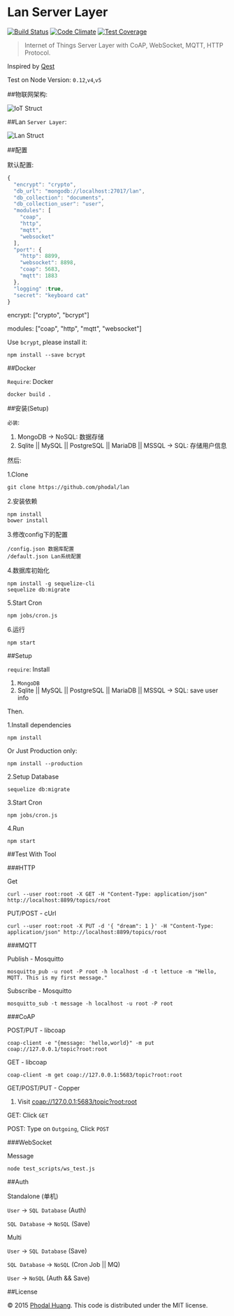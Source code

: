 # Lan Server Layer

[![Build Status](https://travis-ci.org/phodal/lan.svg?branch=master)](https://travis-ci.org/phodal/lan)
[![Code Climate](https://codeclimate.com/github/phodal/lan/badges/gpa.svg)](https://codeclimate.com/github/phodal/lan)
[![Test Coverage](https://codeclimate.com/github/phodal/lan/badges/coverage.svg)](https://codeclimate.com/github/phodal/lan/coverage)

> Internet of Things Server Layer with CoAP, WebSocket, MQTT, HTTP Protocol.

Inspired by [Qest](https://github.com/mcollina/qest) 

Test on Node Version: ``0.12``,``v4``,``v5``

##物联网架构: 

![IoT Struct](docs/struct.jpg)

##Lan ``Server Layer``:

![Lan Struct](docs/iot.jpg)

##配置

默认配置:

```javascript
{
  "encrypt": "crypto",
  "db_url": "mongodb://localhost:27017/lan",
  "db_collection": "documents",
  "db_collection_user": "user",
  "modules": [
    "coap",
    "http",
    "mqtt",
    "websocket"
  ],
  "port": {
    "http": 8899,
    "websocket": 8898,
    "coap": 5683,
    "mqtt": 1883
  },
  "logging" :true,
  "secret": "keyboard cat"
}
```

encrypt: ["crypto", "bcrypt"]

modules: ["coap", "http", "mqtt", "websocket"]

Use ``bcrypt``, please install it:

    npm install --save bcrypt

##Docker

``Require``: Docker

    docker build .

##安装(Setup)

``必装``:

1. MongoDB -> NoSQL: 数据存储
2. Sqlite || MySQL || PostgreSQL || MariaDB || MSSQL -> SQL: 存储用户信息

然后:

1.Clone

	git clone https://github.com/phodal/lan

2.安装依赖

    npm install
    bower install 
    
3.修改config下的配置

    /config.json 数据库配置
    /default.json Lan系统配置   

4.数据库初始化

    npm install -g sequelize-cli
    sequelize db:migrate
    
5.Start Cron
 
    npm jobs/cron.js
    
6.运行
 
    npm start    
    
##Setup

``require``: Install

1. ``MongoDB``
2. Sqlite || MySQL || PostgreSQL || MariaDB || MSSQL -> SQL: save user info

Then.

1.Install dependencies

    npm install

Or Just Production only:

    npm install --production

2.Setup Database

    sequelize db:migrate 

    
3.Start Cron
 
    npm jobs/cron.js

4.Run

    npm start

##Test With Tool

###HTTP 

Get 
    
    curl --user root:root -X GET -H "Content-Type: application/json" http://localhost:8899/topics/root

PUT/POST - cUrl

    curl --user root:root -X PUT -d '{ "dream": 1 }' -H "Content-Type: application/json" http://localhost:8899/topics/root

###MQTT 

Publish - Mosquitto

    mosquitto_pub -u root -P root -h localhost -d -t lettuce -m "Hello, MQTT. This is my first message."

Subscribe - Mosquitto

    mosquitto_sub -t message -h localhost -u root -P root

###CoAP 

POST/PUT - libcoap

    coap-client -e "{message: 'hello,world}" -m put coap://127.0.0.1/topic?root:root

GET - libcoap

    coap-client -m get coap://127.0.0.1:5683/topic?root:root
    
GET/POST/PUT - Copper
    
1. Visit [coap://127.0.0.1:5683/topic?root:root](coap://127.0.0.1:5683/topic?root:root)

GET: Click ``GET``

POST: Type on ``Outgoing``, Click ``POST``

###WebSocket

Message

    node test_scripts/ws_test.js

##Auth

Standalone (单机)

``User`` -> ``SQL Database`` (Auth)

``SQL Database`` -> ``NoSQL`` (Save) 

Multi 

``User`` -> ``SQL Database`` (Save)

``SQL Database`` -> ``NoSQL`` (Cron Job || MQ)
 
``User`` -> ``NoSQL`` (Auth && Save)

##License

© 2015 [Phodal Huang][phodal]. This code is distributed under the MIT license.

[phodal]: http://www.phodal.com/
